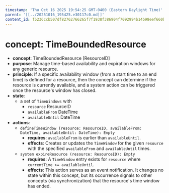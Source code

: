 ```yaml
---
timestamp: 'Thu Oct 16 2025 19:54:25 GMT-0400 (Eastern Daylight Time)'
parent: '[[../20251016_195425.e30117c0.md]]'
content_id: f5236ccb507df82762766265f7f1938f386904f7092994b14b98eef660bde324
---
```


# concept: TimeBoundedResource

* **concept**: TimeBoundedResource \[ResourceID]
* **purpose**: Manage time-based availability and expiration windows for any generic resource.
* **principle**: If a specific availability window (from a start time to an end time) is defined for a resource, then the concept can determine if the resource is currently available, and a system action can be triggered once the resource's window has closed.
* **state**:
  * a set of `TimeWindows` with
    * `resource` ResourceID
    * `availableFrom` DateTime
    * `availableUntil` DateTime
* **actions**:
  * `defineTimeWindow (resource: ResourceID, availableFrom: DateTime, availableUntil: DateTime): Empty`
    * **requires**: `availableFrom` is earlier than `availableUntil`.
    * **effects**: Creates or updates the `TimeWindow` for the given `resource` with the specified `availableFrom` and `availableUntil` times.
  * `system expireResource (resource: ResourceID): Empty`
    * **requires**: A `TimeWindow` entry exists for `resource` where `currentTime >= availableUntil`.
    * **effects**: This action serves as an event notification. It changes no state within this concept, but its occurrence signals to other concepts (via synchronization) that the resource's time window has ended.
